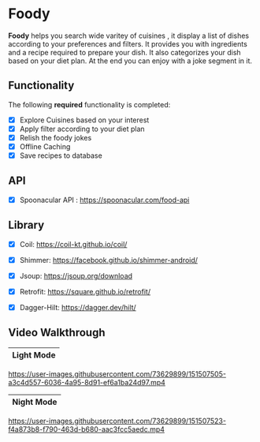 # Foody
**Foody** helps you search wide varitey of cuisines , it display a list of dishes according to your preferences and filters. It provides you with ingredients and a recipe required to prepare your dish. It also categorizes your dish based on your diet plan. At the end you can enjoy with a joke segment in it.

## Functionality  

The following **required** functionality is completed:

* [x] Explore Cuisines based on your interest
* [x] Apply filter according to your diet plan
* [x] Relish the foody jokes
* [x] Offline Caching 
* [x] Save recipes to database 

## API
* [x] Spoonacular API : https://spoonacular.com/food-api 

## Library 
* [x] Coil: https://coil-kt.github.io/coil/ 
* [x] Shimmer: https://facebook.github.io/shimmer-android/
* [x] Jsoup: https://jsoup.org/download 
* [x] Retrofit: https://square.github.io/retrofit/ 
* [x] Dagger-Hilt: https://dagger.dev/hilt/  


## Video Walkthrough

Light Mode             |
:-------------------------:|

https://user-images.githubusercontent.com/73629899/151507505-a3c4d557-6036-4a95-8d91-ef6a1ba24d97.mp4


Night Mode             |
:-------------------------:|


https://user-images.githubusercontent.com/73629899/151507523-f4a873b8-f790-463d-b680-aac3fcc5aedc.mp4




